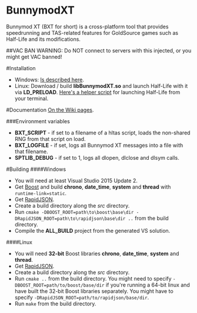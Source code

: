 BunnymodXT
==========

Bunnymod XT (BXT for short) is a cross-platform tool that provides speedrunning and TAS-related features for GoldSource games such as Half-Life and its modifications.

##VAC BAN WARNING: Do NOT connect to servers with this injected, or you might get VAC banned!

#Installation
- Windows: [Is described here](https://github.com/YaLTeR/BunnymodXT/wiki).
- Linux: Download / build **libBunnymodXT.so** and launch Half-Life with it via **LD_PRELOAD**. [Here's a helper script](http://tastools.readthedocs.org/en/latest/tastools.html#half-life-execution-script) for launching Half-Life from your terminal.

#Documentation
[On the Wiki pages](https://github.com/YaLTeR/BunnymodXT/wiki).

###Environment variables
- **BXT_SCRIPT** - if set to a filename of a hltas script, loads the non-shared RNG from that script on load.
- **BXT_LOGFILE** - if set, logs all Bunnymod XT messages into a file with that filename.
- **SPTLIB_DEBUG** - if set to 1, logs all dlopen, dlclose and dlsym calls.

#Building
####Windows
- You will need at least Visual Studio 2015 Update 2.
- Get [Boost](http://www.boost.org/) and build **chrono**, **date_time**, **system** and **thread** with `runtime-link=static`.
- Get [RapidJSON](https://github.com/miloyip/rapidjson/releases/tag/v1.0.2).
- Create a build directory along the *src* directory.
- Run `cmake -DBOOST_ROOT=path\to\boost\base\dir -DRapidJSON_ROOT=path\to\rapidjson\base\dir ..` from the build directory.
- Compile the **ALL_BUILD** project from the generated VS solution.

####Linux
- You will need **32-bit** Boost libraries **chrono**, **date_time**, **system** and **thread**.
- Get [RapidJSON](https://github.com/miloyip/rapidjson/releases/tag/v1.0.2).
- Create a build directory along the *src* directory.
- Run `cmake ..` from the build directory. You might need to specify `-DBOOST_ROOT=path/to/boost/base/dir` if you're running a 64-bit linux and have built the 32-bit Boost libraries separately. You might have to specify `-DRapidJSON_ROOT=path/to/rapidjson/base/dir`.
- Run `make` from the build directory.
